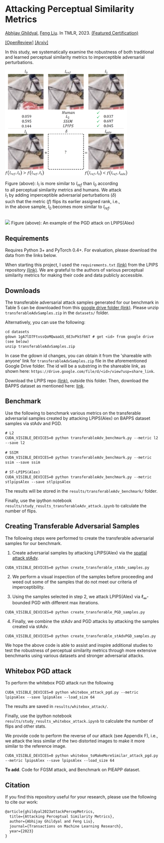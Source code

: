 # Attacking Perceptual Similarity Metrics

[Abhijay Ghildyal](https://abhijay9.github.io/), [Feng Liu](http://web.cecs.pdx.edu/~fliu/). In TMLR, 2023. [(Featured Certification)](https://jmlr.org/tmlr/papers/#) 

[[OpenReview]](https://openreview.net/forum?id=r9vGSpbbRO) [[Arxiv]]()

In this study, we systematically examine the robustness of both traditional and learned perceptual similarity metrics to imperceptible adversarial perturbations.

<img src="imgs/teaser.png" width=400>

Figure (above): $I_1$ is more similar to $I_{ref}$ than $I_{0}$ according <br/> 
to all perceptual similarity metrics and humans. We attack <br/>
$I_1$ by adding imperceptible adversarial perturbations ($\delta$) <br/>
such that the metric ($f$) flips its earlier assigned rank, i.e., <br/>
in the above sample, $I_0$ becomes more similar to $I_{ref}$.

<br/>

<img src="https://abhijay9.github.io/images/lpips_pgd.gif" width=300 />
Figure (above): An example of the PGD attack on LPIPS(Alex)


## Requirements

Requires Python 3+ and PyTorch 0.4+. For evaluation, please download the data from the links below. 

When starting this project, I used the `requirements.txt` [(link)](https://github.com/richzhang/PerceptualSimilarity/blob/master/requirements.txt) from the LPIPS repository [(link)](https://github.com/richzhang/PerceptualSimilarity/). We are grateful to the authors of various perceptual similarity metrics for making their code and data publicly accessible.

## Downloads

The transferable adversarial attack samples generated for our benchmark in Table 5 can be downloaded from this [google drive folder (link)](https://drive.google.com/drive/folders/1uocGBWYrxAogMYlHaqFyidB-pjXVcJ7H?usp=sharing). Please unzip `transferableAdvSamples.zip` in the `datasets/` folder.

Alternatively, you can use the following:
```
cd datasets
gdown 1gA7lD7FtvssQoMQwaaGS_6E3vPkSf66T # get <id> from google drive (see below)
unzip transferableAdvSamples.zip
```
In case the gdown id changes, you can obtain it from the 'shareable with anyone' link for `transferableAdvSamples.zip` file in the aforementioned Google Drive folder. The id will be a substring in the shareable link, as shown here: `https://drive.google.com/file/d/<id>/view?usp=share_link`.

Download the LPIPS repo [(link)](https://github.com/richzhang/PerceptualSimilarity), outside this folder. Then, download the BAPPS dataset as mentioned here: [link](https://github.com/richzhang/PerceptualSimilarity#2-berkeley-adobe-perceptual-patch-similarity-bapps-dataset).

## Benchmark

Use the following to benchmark various metrics on the transferable adversarial samples created by attacking LPIPS(Alex) on BAPPS dataset samples via stAdv and PGD.

```
# L2
CUDA_VISIBLE_DEVICES=0 python transferableAdv_benchmark.py --metric l2 --save l2

# SSIM
CUDA_VISIBLE_DEVICES=0 python transferableAdv_benchmark.py --metric ssim --save ssim

# ST-LPIPS(Alex)
CUDA_VISIBLE_DEVICES=0 python transferableAdv_benchmark.py --metric stlpipsAlex --save stlpipsAlex
```

The results will be stored in the `results/transferableAdv_benchmark/` folder. 

Finally, use the ipython notebook `results/study_results_transferableAdv_attack.ipynb` to calculate the number of flips.

## Creating Transferable Adversarial Samples

The following steps were performed to create the transferable adversarial samples for our benchmark.

1. Create adversarial samples by attacking LPIPS(Alex) via the [spatial attack stAdv](https://github.com/rakutentech/stAdv).
```
CUDA_VISIBLE_DEVICES=0 python create_transferable_stAdv_samples.py
```

2. We perform a visual inspection of the samples before proceeding and weed out some of the samples that do not meet our criteria of imperceptibility.

3. Using the samples selected in step 2, we attack LPIPS(Alex) via $\ell_\infty$-bounded PGD with different max iterations.
```
CUDA_VISIBLE_DEVICES=0 python create_transferable_PGD_samples.py
```

4. Finally, we combine the stAdv and PGD attacks by attacking the samples created via stAdv.
```
CUDA_VISIBLE_DEVICES=0 python create_transferable_stAdvPGD_samples.py
```

We hope the above code is able to assist and inspire additional studies to test the robustness of perceptual similarity metrics through more extensive benchmarks using various datasets and stronger adversarial attacks.

## Whitebox PGD attack

To perform the whitebox PGD attack run the following

```
CUDA_VISIBLE_DEVICES=0 python whitebox_attack_pgd.py --metric lpipsAlex --save lpipsAlex --load_size 64
```

The results are saved in `results/whitebox_attack/`. 

Finally, use the ipython notebook `results/study_results_whitebox_attack.ipynb` to calculate the number of flips and other stats.

We provide code to perform the reverse of our attack (see Appendix F), i.e., we attack the less similar of the two distorted images to make it more similar to the reference image.
```
CUDA_VISIBLE_DEVICES=0 python whitebox_toMakeMoreSimilar_attack_pgd.py --metric lpipsAlex --save lpipsAlex --load_size 64
```

<b>To add</b>. 
Code for FGSM attack, and Benchmark on PIEAPP dataset.

## Citation

If you find this repository useful for your research, please use the following to cite our work:

```
@article{ghildyal2023attackPercepMetrics,
  title={Attacking Perceptual Similarity Metrics},
  author={Abhijay Ghildyal and Feng Liu},
  journal={Transactions on Machine Learning Research},
  year={2023}
}
```
